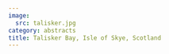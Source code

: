 ```yaml
---
image:
  src: talisker.jpg
category: abstracts
title: Talisker Bay, Isle of Skye, Scotland
---
```


